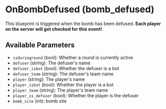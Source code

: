 # OnBombDefused (bomb_defused)

This blueprint is triggered when the bomb has been defused. **Each player on the server will get checked for this event!**.

## Available Parameters

- `isduringround` (bool): Whether a round is currently active
- `defuser` (string): The defuser's name
- `defuser_isbot` (bool): Whether the defuser is a bot
- `defuser_team` (string): The defuser's team name
- `player` (string): The player's name
- `player_isbot` (bool): Whether the player is a bot
- `player_team` (string): The player's team name
- `player_is_defuser` (bool): Whether the player is the defuser
- `bomb_site` (int): bomb site

